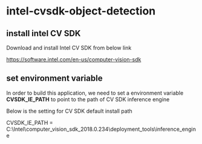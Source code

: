 # intel-cvsdk-object-detection

## install intel CV SDK

Download and install Intel CV SDK from below link

https://software.intel.com/en-us/computer-vision-sdk

## set environment variable

In order to build this application, we need to set a environment variable **CVSDK_IE_PATH** to point to the path of CV SDK inference engine

Below is the setting for CV SDK default install path

CVSDK_IE_PATH = C:\Intel\computer_vision_sdk_2018.0.234\deployment_tools\inference_engine
